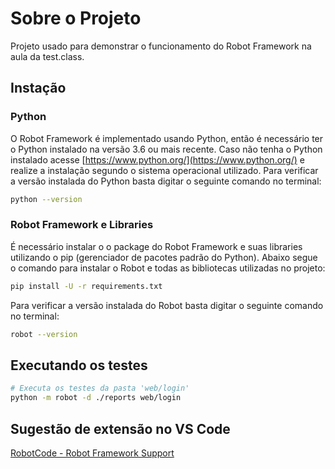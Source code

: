 # Sobre o Projeto

Projeto usado para demonstrar o funcionamento do Robot Framework na aula da test.class.

## Instação
### Python

O Robot Framework é implementado usando Python, então é necessário ter o Python instalado na versão 3.6 ou mais recente.
Caso não tenha o Python instalado acesse [https://www.python.org/](https://www.python.org/) e realize a instalação segundo o sistema operacional utilizado.
Para verificar a versão instalada do Python basta digitar o seguinte comando no terminal:

```bash
python --version
```

### Robot Framework e Libraries

É necessário instalar o o package do Robot Framework e suas libraries utilizando o pip (gerenciador de pacotes padrão do Python).
Abaixo segue o comando para instalar o Robot e todas as bibliotecas utilizadas no projeto:

```bash
pip install -U -r requirements.txt
```

Para verificar a versão instalada do Robot basta digitar o seguinte comando no terminal:
```bash
robot --version
```

## Executando os testes

```bash
# Executa os testes da pasta 'web/login'
python -m robot -d ./reports web/login

```
## Sugestão de extensão no VS Code

[RobotCode - Robot Framework Support](https://marketplace.visualstudio.com/items?itemName=robocorp.robotframework-lsp)
